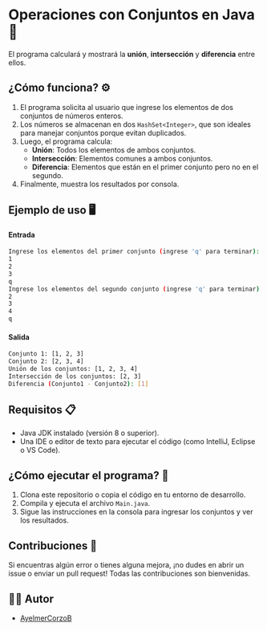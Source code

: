 # Operaciones con Conjuntos en Java 🧮

El programa calculará y mostrará la **unión**, **intersección** y **diferencia** entre ellos.

## ¿Cómo funciona? ⚙️

1. El programa solicita al usuario que ingrese los elementos de dos conjuntos de números enteros.
2. Los números se almacenan en dos `HashSet<Integer>`, que son ideales para manejar conjuntos porque evitan duplicados.
3. Luego, el programa calcula:
   - **Unión**: Todos los elementos de ambos conjuntos.
   - **Intersección**: Elementos comunes a ambos conjuntos.
   - **Diferencia**: Elementos que están en el primer conjunto pero no en el segundo.
4. Finalmente, muestra los resultados por consola.

## Ejemplo de uso 🖥️
#### Entrada
````bash
Ingrese los elementos del primer conjunto (ingrese 'q' para terminar):
1
2
3
q
Ingrese los elementos del segundo conjunto (ingrese 'q' para terminar):
2
3
4
q
````
#### Salida
````bash
Conjunto 1: [1, 2, 3]
Conjunto 2: [2, 3, 4]
Unión de los conjuntos: [1, 2, 3, 4]
Intersección de los conjuntos: [2, 3]
Diferencia (Conjunto1 - Conjunto2): [1]
````


## Requisitos 📋

- Java JDK instalado (versión 8 o superior).
- Una IDE o editor de texto para ejecutar el código (como IntelliJ, Eclipse o VS Code).

## ¿Cómo ejecutar el programa? 🚀

1. Clona este repositorio o copia el código en tu entorno de desarrollo.
2. Compila y ejecuta el archivo `Main.java`.
3. Sigue las instrucciones en la consola para ingresar los conjuntos y ver los resultados.

## Contribuciones 🤝

Si encuentras algún error o tienes alguna mejora, ¡no dudes en abrir un issue o enviar un pull request! Todas las contribuciones son bienvenidas.



## 🧑‍💻 **Autor**
* [AyelmerCorzoB](https://github.com/AyelmerCorzoB)
